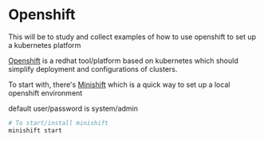 # Openshift

This will be to study and collect examples of how to use openshift to set up
a kubernetes platform

[Openshift](https://openshift.io/) is a redhat tool/platform based on kubernetes which should
simplify deployment and configurations of clusters. 

To start with, there's [Minishift](https://github.com/minishift/minishift/releases)
which is a quick way to set up a local openshift environment

default user/password is system/admin

```bash
# To start/install minishift
minishift start
```

